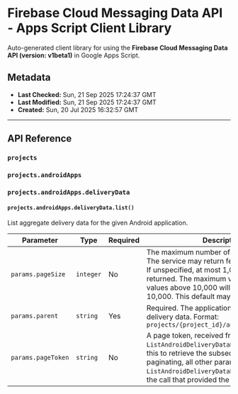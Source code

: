 # Firebase Cloud Messaging Data API - Apps Script Client Library

Auto-generated client library for using the **Firebase Cloud Messaging Data API (version: v1beta1)** in Google Apps Script.

## Metadata

- **Last Checked:** Sun, 21 Sep 2025 17:24:37 GMT
- **Last Modified:** Sun, 21 Sep 2025 17:24:37 GMT
- **Created:** Sun, 20 Jul 2025 16:32:57 GMT



---

## API Reference

### `projects`

### `projects.androidApps`

### `projects.androidApps.deliveryData`

#### `projects.androidApps.deliveryData.list()`

List aggregate delivery data for the given Android application.

| Parameter | Type | Required | Description |
|---|---|---|---|
| `params.pageSize` | `integer` | No | The maximum number of entries to return. The service may return fewer than this value. If unspecified, at most 1,000 entries will be returned. The maximum value is 10,000; values above 10,000 will be capped to 10,000. This default may change over time. |
| `params.parent` | `string` | Yes | Required. The application for which to list delivery data. Format: `projects/{project_id}/androidApps/{app_id}` |
| `params.pageToken` | `string` | No | A page token, received from a previous `ListAndroidDeliveryDataRequest` call. Provide this to retrieve the subsequent page. When paginating, all other parameters provided to `ListAndroidDeliveryDataRequest` must match the call that provided the page token. |